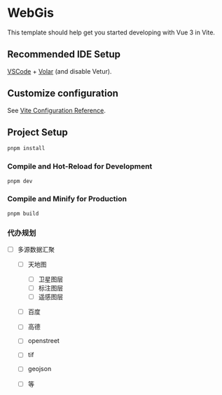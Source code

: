 # WebGis

This template should help get you started developing with Vue 3 in Vite.

## Recommended IDE Setup

[VSCode](https://code.visualstudio.com/) + [Volar](https://marketplace.visualstudio.com/items?itemName=Vue.volar) (and disable Vetur).

## Customize configuration

See [Vite Configuration Reference](https://vite.dev/config/).

## Project Setup

```sh
pnpm install
```

### Compile and Hot-Reload for Development

```sh
pnpm dev
```

### Compile and Minify for Production

```sh
pnpm build
```
### 代办规划
- [ ] 多源数据汇聚
  - [ ] 天地图
    - [ ] 卫星图层
    - [ ] 标注图层
    - [ ] 遥感图层
  - [ ] 百度
  - [ ] 高德
  - [ ] openstreet
  - [ ] tif
  - [ ] geojson
  - [ ] 等

